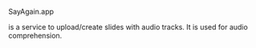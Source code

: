 SayAgain.app

is a service to upload/create slides with audio tracks. 
It is used for audio comprehension. 